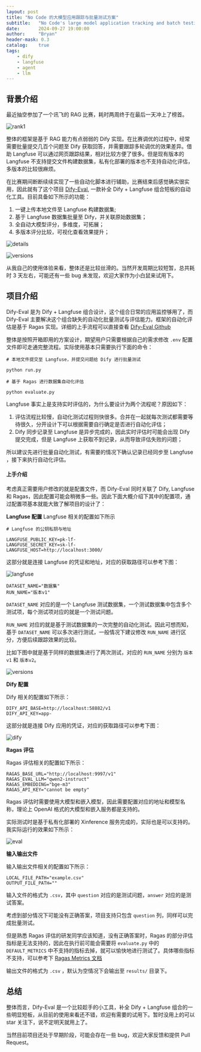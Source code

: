```yaml
---
layout: post
title: "No Code 的大模型应用跟踪与批量测试方案"
subtitle:   "No Code's large model application tracking and batch testing solution"
date:       2024-09-27 19:00:00
author:     "Bryan"
header-mask: 0.3
catalog:    true
tags:
    - dify
    - langfuse
    - agent
    - llm
---
```


## 背景介绍

最近抽空参加了一个讯飞的 RAG 比赛，耗时两周终于在最后一天冲上了榜首。

![rank1](/img/in-post/dify-eval/rank1.png)

整体的框架是基于 RAG 能力有点弱弱的 Dify 实现。在比赛调优的过程中，经常需要批量提交几百个问题至 Dify 获取回答，并需要跟踪多轮调优的效果差异。借助 Langfuse 可以通过网页跟踪结果，相对比较方便了很多。但是现有版本的 Langfuse 不支持提交文件构建数据集，私有化部署的版本也不支持自动化评估，多版本的比较很麻烦。

在比赛期间断断续续实现了一些自动化脚本进行辅助，比赛结束后感觉确实很实用，因此就有了这个项目 [Dify-Eval](https://github.com/hustyichi/dify-eval), 一款补全 Dify + Langfuse 组合短板的自动化工具。目前具备如下所示的功能：

1. 一键上传本地文件至 Langfuse 构建数据集;
2. 基于 Langfuse 数据集批量至 Dify，并关联原始数据集；
3. 全自动大模型评分，多维度，可拓展；
4. 多版本评分比较，可视化查看效果提升；

![details](/img/in-post/dify-eval/details.png)

![versions](/img/in-post/dify-eval/versions.png)

从我自己的使用体验来看，整体还是比较丝滑的。当然开发周期比较短暂，总共耗时 3 天左右，可能还有一些 bug 未发现，欢迎大家作为小白鼠来试用下。

## 项目介绍

Dify-Eval 是为 Dify + Langfuse 组合设计，这个组合日常的应用监控够用了，而 Dify-Eval 主要解决这个组合缺失的自动化批量测试与评估能力。框架的自动化评估是基于 Ragas 实现。详细的上手流程可以直接查看 [Dify-Eval Github](https://github.com/hustyichi/dify-eval)

整体是按照开箱即用的方案设计，期望用户只需要根据自己的需求修改 `.env` 配置文件即可走通完整流程。实际使用基本只需要执行下面的命令：

```shell
# 本地文件提交至 Langfuse，并提交问题给 Dify 进行批量测试

python run.py

# 基于 Ragas 进行数据集自动化评估

python evaluate.py
```

Langfuse 事实上是支持实时评估的，为什么要设计为两个流程呢？原因如下：

1. 评估流程比较慢，自动化测试过程则快很多。合并在一起就每次测试都需要等待很久，分开设计下可以根据需要自行确定是否进行自动化评估；
2. Dify 同步记录至 Langfuse 是异步完成的，因此实时评估时可能会出现 Dify 提交完成，但是 Langfuse 上获取不到记录，从而导致评估失败的问题；

所以建议先进行批量自动化测试，有需要的情况下确认记录已经同步至 Langfuse ，接下来执行自动化评估。

#### 上手介绍

考虑真正需要用户修改的就是配置文件，而 Dify-Eval 同时关联了 Dify, Langfuse 和 Ragas，因此配置可能会稍微多一些。因此下面大概介绍下其中的配置项，通过配置项基本就能大致了解项目的设计了：

**Langfuse 配置**
Langfuse 相关的配置如下所示

```
# Langfuse 的公钥私钥与地址

LANGFUSE_PUBLIC_KEY=pk-lf-
LANGFUSE_SECRET_KEY=sk-lf-
LANGFUSE_HOST=http://localhost:3000/
```

这部分就是连接 Langfuse 的凭证和地址，对应的获取路径可以参考下图：

![langfuse](/img/in-post/dify-eval/langfuse.png)


```
DATASET_NAME="数据集"
RUN_NAME="版本v1"
```

`DATASET_NAME` 对应的是一个 Langfuse 测试数据集，一个测试数据集中包含多个测试项，每个测试项对应的就是一个测试问题。

`RUN_NAME` 对应的就是基于测试数据集的一次完整的自动化测试。因此可想而知，基于 `DATASET_NAME` 可以多次进行测试，一般情况下建议修改 `RUN_NAME` 进行区分，方便后续跟踪效果的比较。

比如下图中就是基于同样的数据集进行了两次测试，对应的 `RUN_NAME` 分别为 `版本v1` 和 `版本v2`。

![versions](/img/in-post/dify-eval/versions.png)

**Dify 配置**

Dify 相关的配置如下所示：

```
DIFY_API_BASE=http://localhost:58882/v1
DIFY_API_KEY=app-
```

这部分就是连接 Dify 应用的凭证，对应的获取路径可以参考下图：

![dify](/img/in-post/dify-eval/dify.png)


**Ragas 评估**

Ragas 评估相关的配置如下所示：

```
RAGAS_BASE_URL="http://localhost:9997/v1"
RAGAS_EVAL_LLM="qwen2-instruct"
RAGAS_EMBEDDING="bge-m3"
RAGAS_API_KEY="cannot be empty"
```

Ragas 评估时需要使用大模型和嵌入模型，因此需要配置对应的地址和模型名称，理论上 OpenAI 格式的大模型和嵌入服务都是支持的。

实际测试时是基于私有化部署的 Xinference 服务完成的，实际也是可以支持的。我实际运行的效果如下所示：

![eval](/img/in-post/dify-eval/eval.png)

**输入输出文件**

输入输出文件相关的配置如下所示：

```
LOCAL_FILE_PATH="example.csv"
OUTPUT_FILE_PATH=""
```

输入文件的格式为 `.csv`，其中 `question` 对应的是测试问题，`answer` 对应的是测试答案。

考虑到部分情况下可能没有正确答案，项目支持只包含 `question` 列，同样可以完成批量测试。

但是熟悉 Ragas 评估的研发同学应该知道，没有正确答案时，Ragas 的部分评估指标是无法支持的，因此在执行前可能会需要将 `evaluate.py` 中的 `DEFAULT_METRICS` 中不支持的指标去掉，就可以愉快地进行测试了。具体哪些指标不支持，可以参考下 [Ragas Metrics 文档](https://docs.ragas.io/en/stable/concepts/metrics/index.html)

输出文件的格式为 `.csv` ，默认为空情况下会输出至 `results/` 目录下。

## 总结

整体而言，Dify-Eval 是一个比较趁手的小工具，补全 Dify + Langfuse 组合的一些明显短板，从目前的使用来看还不错，欢迎有需要的试用下。暂时没用上的可以 star 关注下，说不定明天就用上了。

当然目前项目还处于早期阶段，可能会存在一些 bug，欢迎大家反馈和提供 Pull Request。
